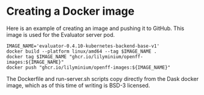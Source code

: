 # Creating a Docker image


Here is an example of creating an image and pushing it to GitHub. This image is used for the Evaluator server pod.

```
IMAGE_NAME='evaluator-0.4.10-kubernetes-backend-base-v1'
docker build --platform linux/amd64 --tag $IMAGE_NAME .
docker tag $IMAGE_NAME "ghcr.io/lilyminium/openff-images:${IMAGE_NAME}"
docker push "ghcr.io/lilyminium/openff-images:${IMAGE_NAME}"
```

The Dockerfile and run-server.sh scripts copy directly from the Dask docker image, which as of this time of writing is BSD-3 licensed.